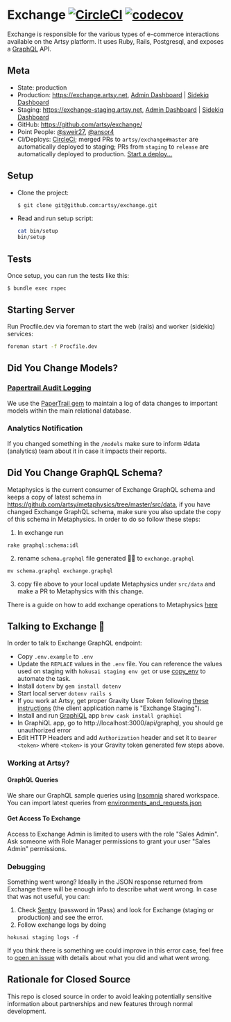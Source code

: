 # Exchange [![CircleCI](https://circleci.com/gh/artsy/exchange.svg?style=svg)](https://circleci.com/gh/artsy/exchange) [![codecov](https://codecov.io/gh/artsy/exchange/branch/master/graph/badge.svg)](https://codecov.io/gh/artsy/exchange)

Exchange is responsible for the various types of e-commerce interactions available on the Artsy platform. It uses Ruby, Rails, Postgresql, and exposes a [GraphQL](http://graphql-ruby.org/) API.

## Meta

- State: production
- Production: https://exchange.artsy.net, [Admin Dashboard](https://exchange.artsy.net/admin) | [Sidekiq Dashboard](https://exchange.artsy.net/admin/sidekiq)
- Staging: https://exchange-staging.artsy.net, [Admin Dashboard](https://exchange-staging.artsy.net/admin) | [Sidekiq Dashboard](https://exchange-staging.artsy.net/admin/sidekiq)
- GitHub: https://github.com/artsy/exchange/
- Point People: [@sweir27][], [@ansor4][]
- CI/Deploys: [CircleCi](https://circleci.com/gh/artsy/exchange); merged PRs to `artsy/exchange#master` are automatically deployed to staging; PRs from `staging` to `release` are automatically deployed to production. [Start a deploy...](https://github.com/artsy/exchange/compare/release...staging?expand=1)

## Setup

- Clone the project:

  ```
  $ git clone git@github.com:artsy/exchange.git
  ```

- Read and run setup script:
  ```sh
  cat bin/setup
  bin/setup
  ```

## Tests

Once setup, you can run the tests like this:

```
$ bundle exec rspec
```

## Starting Server

Run Procfile.dev via foreman to start the web (rails) and worker (sidekiq)
services:

```bash
foreman start -f Procfile.dev
```

## Did You Change Models?

### [Papertrail Audit Logging](./docs/papertrail_audit_logging.md)

We use the [PaperTrail gem](https://github.com/paper-trail-gem/paper_trail) to maintain a log of data changes to important models within the main relational database.

### Analytics Notification

If you changed something in the `/models` make sure to inform #data (analytics) team about it in case it impacts their reports.

## Did You Change GraphQL Schema?

Metaphysics is the current consumer of Exchange GraphQL schema and keeps a copy of latest schema in https://github.com/artsy/metaphysics/tree/master/src/data, if you have changed Exchange GraphQL schema, make sure you also update the copy of this schema in Metaphysics. In order to do so follow these steps:

1. In exchange run

```shell
rake graphql:schema:idl
```

2. rename `schema.graphql` file generated ☝🏼 to `exchange.graphql`

```shell
mv schema.graphql exchange.graphql
```

3. copy file above to your local update Metaphysics under `src/data` and make a PR to Metaphysics with this change.

There is a guide on how to add exchange operations to Metaphysics [here](https://github.com/artsy/metaphysics/blob/master/docs/create_exchange_operations.md)

## Talking to Exchange 🤑

In order to talk to Exchange GraphQL endpoint:

- Copy `.env.example` to `.env`
- Update the `REPLACE` values in the `.env` file. You can reference the values used on staging with `hokusai staging env get` or use [copy_env][] to automate the task.
- Install `dotenv` by `gem install dotenv`
- Start local server `dotenv rails s`
- If you work at Artsy, get proper Gravity User Token following [these instructions](https://github.com/artsy/gravity/blob/master/doc/ApiAuthentication.md#fetching-a-user-jwt-for-the-target-service) (the client application name is "Exchange Staging").
- Install and run [GraphiQL](https://github.com/skevy/graphiql-app) app `brew cask install graphiql`
- In GraphiQL app, go to http://localhost:3000/api/graphql, you should ge unauthorized error
- Edit HTTP Headers and add `Authorization` header and set it to `Bearer <token>` where `<token>` is your Gravity token generated few steps above.

### Working at Artsy?

#### GraphQL Queries

We share our GraphQL sample queries using [Insomnia](https://insomnia.rest/) shared workspace. You can import latest queries from [environments_and_requests.json](https://github.com/artsy/potential/tree/master/insomnia)

#### Get Access To Exchange

Access to Exchange Admin is limited to users with the role "Sales Admin". Ask someone with Role Manager permissions to grant your user "Sales Admin" permissions.

### Debugging

Something went wrong? Ideally in the JSON response returned from Exchange there will be enough info to describe what went wrong. In case that was not useful, you can:

1. Check [Sentry](https://sentry.io) (password in 1Pass) and look for Exchange (staging or production) and see the error.
2. Follow exchange logs by doing

```shell
hokusai staging logs -f
```

If you think there is something we could improve in this error case, feel free to [open an issue](https://github.com/artsy/exchange/issues/new) with details about what you did and what went wrong.

## Rationale for Closed Source

This repo is closed source in order to avoid leaking potentially sensitive information about partnerships and new features through normal development.

[copy_env]: https://github.com/jonallured/copy_env
[@sweir27]: https://github.com/sweir27
[@ansor4]: https://github.com/ansor4

